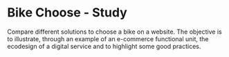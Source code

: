 # Bike Choose - Study
Compare different solutions to choose a bike on a website.
The objective is to illustrate, through an example of an e-commerce functional unit, the ecodesign of a digital service and to highlight some good practices.